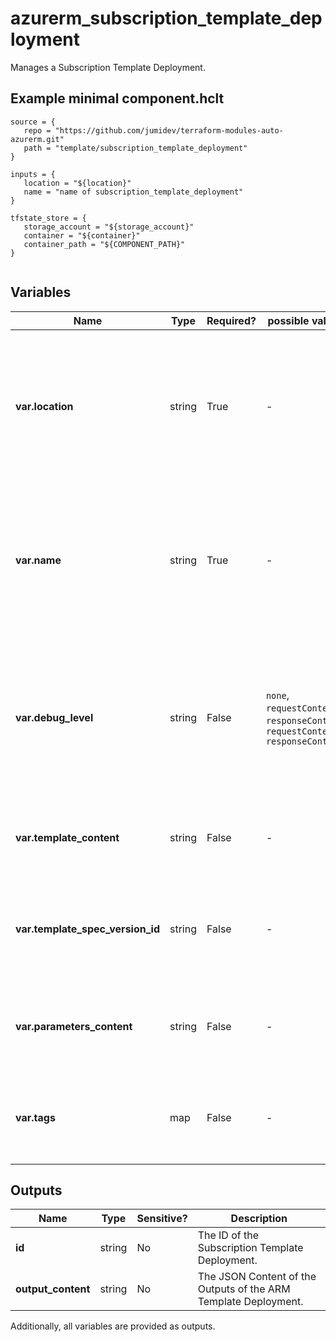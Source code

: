 # azurerm_subscription_template_deployment

Manages a Subscription Template Deployment.

## Example minimal component.hclt

```hcl
source = {
   repo = "https://github.com/jumidev/terraform-modules-auto-azurerm.git" 
   path = "template/subscription_template_deployment" 
}

inputs = {
   location = "${location}" 
   name = "name of subscription_template_deployment" 
}

tfstate_store = {
   storage_account = "${storage_account}" 
   container = "${container}" 
   container_path = "${COMPONENT_PATH}" 
}


```

## Variables

| Name | Type | Required? |  possible values |  Description |
| ---- | ---- | --------- |  ----------- | ----------- |
| **var.location** | string | True | -  |  The Azure Region where the Subscription Template Deployment should exist. Changing this forces a new Subscription Template Deployment to be created. | 
| **var.name** | string | True | -  |  The name which should be used for this Subscription Template Deployment. Changing this forces a new Subscription Template Deployment to be created. | 
| **var.debug_level** | string | False | `none`, `requestContent`, `responseContent`, `requestContent, responseContent`  |  The Debug Level which should be used for this Subscription Template Deployment. Possible values are `none`, `requestContent`, `responseContent` and `requestContent, responseContent`. | 
| **var.template_content** | string | False | -  |  The contents of the ARM Template which should be deployed into this Subscription. | 
| **var.template_spec_version_id** | string | False | -  |  The ID of the Template Spec Version to deploy into the Subscription. Cannot be specified with `template_content`. | 
| **var.parameters_content** | string | False | -  |  The contents of the ARM Template parameters file - containing a JSON list of parameters. | 
| **var.tags** | map | False | -  |  A mapping of tags which should be assigned to the Subscription Template Deployment. | 



## Outputs

| Name | Type | Sensitive? | Description |
| ---- | ---- | --------- | --------- |
| **id** | string | No  | The ID of the Subscription Template Deployment. | 
| **output_content** | string | No  | The JSON Content of the Outputs of the ARM Template Deployment. | 

Additionally, all variables are provided as outputs.
